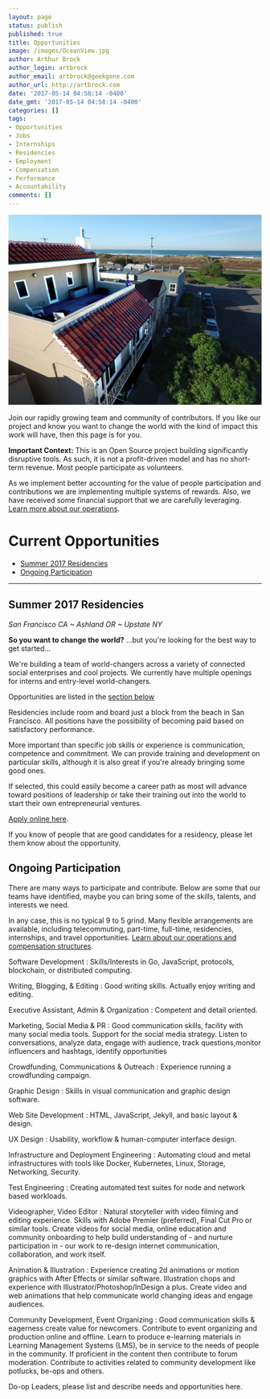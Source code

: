 ```yaml
---
layout: page
status: publish
published: true
title: Opportunities
image: /images/OceanView.jpg
author: Arthur Brock
author_login: artbrock
author_email: artbrock@geekgene.com
author_url: http://artbrock.com
date: '2017-05-14 04:58:14 -0400'
date_gmt: '2017-05-14 04:58:14 -0400'
categories: []
tags:
- Opportunities
- Jobs
- Internships
- Residencies
- Employment
- Compensation
- Performance
- Accountability
comments: []
---
```


<div class="col-md-8" markdown="1">

![Residency House](/images/OceanView.jpg)

Join our rapidly growing team and community of contributors. If you like our project and know you want to change the world with the kind of impact this work will have, then this page is for you.

**Important Context:** This is an Open Source project building significantly disruptive tools. As such, it is not a profit-driven model and has no short-term revenue. Most people participate as volunteers.

As we implement better accounting for the value of people participation and contributions we are implementing multiple systems of rewards. Also, we have received some financial support that we are carefully leveraging. [Learn more about our operations](/operations).

# Current Opportunities

<!-- toc orderedList:0 depthFrom:2 depthTo:6 -->

* [Summer 2017 Residencies](#summer-2017-residencies)
* [Ongoing Participation](#ongoing-participation)

<!-- tocstop -->

---

## Summer 2017 Residencies

*San Francisco CA ~ Ashland OR ~ Upstate NY*

**So you want to change the world?** ...but you're looking for the best way to get started...

We're building a team of world-changers across a variety of connected social enterprises and cool projects. We currently have multiple openings for interns and entry-level world-changers.

Opportunities are listed in the [section below](#ongoing-partication)

Residencies include room and board just a block from the beach in San Francisco. All positions have the possibility of becoming paid based on satisfactory performance.

More important than specific job skills or experience is communication, competence and commitment. We can provide training and development on particular skills, although it is also great if you're already bringing some good ones.

If selected, this could easily become a career path as most will advance toward positions of leadership or take their training out into the world to start their own entrepreneurial ventures.

[Apply online here](https://docs.google.com/forms/d/e/1FAIpQLScRsdhzd1Wkfe0GA0_gfyJiuZ6bVUust5uLkZqDNeeO8G2wNg/viewform?usp=sf_link).

If you know of people that are good candidates for a residency, please let them know about the opportunity.

## Ongoing Participation

There are many ways to participate and contribute. Below are some that our teams have identified, maybe you can bring some of the skills, talents, and interests we need.

In any case, this is no typical 9 to 5 grind. Many flexible arrangements are available, including telecommuting, part-time, full-time, residencies, internships, and travel opportunities.  [Learn about our operations and compensation structures](/operations).


Software Development
: Skills/Interests in Go, JavaScript, protocols,  blockchain, or distributed computing.

Writing, Blogging, & Editing
 : Good writing skills. Actually enjoy writing and editing.

Executive Assistant, Admin & Organization
 : Competent and detail oriented.

Marketing, Social Media & PR
 : Good communication skills, facility with many social media tools.  Support for the social media strategy. Listen to conversations, analyze data, engage with audience, track questions,monitor influencers and hashtags, identify opportunities

Crowdfunding, Communications & Outreach
  : Experience running a crowdfunding campaign.

Graphic Design
  : Skills in visual communication and graphic design software.

Web Site Development
 : HTML, JavaScript, Jekyll, and basic layout & design.

UX Design
 : Usability, workflow & human-computer interface design.

Infrastructure and Deployment Engineering
 : Automating cloud and metal infrastructures with tools like Docker, Kubernetes, Linux, Storage, Networking, Security.

 Test Engineering
  : Creating automated test suites for node and network based workloads.

Videographer, Video Editor
 : Natural storyteller with video filming and editing experience. Skills with Adobe Premier (preferred), Final Cut Pro or similar tools. Create videos for social media, online education and community onboarding to help build understanding of - and nurture participation in - our work to re-design internet communication, collaboration, and work itself.

Animation & Illustration
 : Experience creating 2d animations or motion graphics with After Effects or similar software. Illustration chops and experience with Illustrator/Photoshop/InDesign a plus. Create video and web animations that help communicate world changing ideas and engage audiences.

Community Development, Event Organizing
 : Good communication skills & eagerness create value for newcomers. Contribute to event organizing and production online and offline. Learn to produce e-learning materials in Learning Management Systems (LMS), be in service to the needs of people in the community. If proficient in the content then contribute to forum moderation. Contribute to activities related to community development like potlucks, be-ops and others.


Do-op Leaders, please list and describe needs and opportunities here.

</div>
<style>
dt {margin-top: 12px;}
</style>
